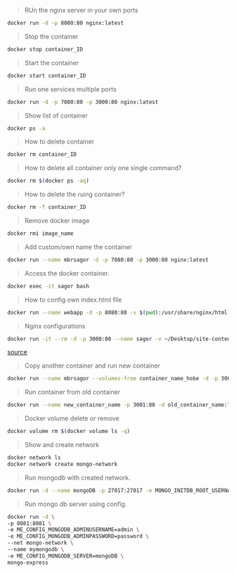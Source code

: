 > RUn the nginx server in your own ports
```bash
docker run -d -p 8080:80 nginx:latest
```

> Stop the container
```bash
docker stop container_ID
```

> Start the container
```bash
docker start container_ID
```

> Run one services multiple ports
```bash
docker run -d -p 7080:80 -p 3000:80 nginx:latest
```
> Show list of container
```bash
docker ps -a 
```

> How to delete container
```bash
docker rm container_ID
```

> How to delete all container only one single command?
```bash
docker rm $(docker ps -aq)
```

> How to delete the ruing container?
```bash
docker rm -f container_ID
```

> Remove docker image
```bash
docker rmi image_name
```

> Add custom/own name the container
```bash
docker run --name mbrsagor -d -p 7080:80 -p 3000:80 nginx:latest
```

> Access the docker container.
```bash
docker exec -it sagor bash
```
> How to config own index.html file
```bash
docker run --name webapp -d -p 8080:80 -v $(pwd):/usr/share/nginx/html:ro nginx:latest
```

> Nginx configurations
```bash
docker run -it --rm -d -p 3000:80 --name sagor -v ~/Desktop/site-content:/usr/share/nginx/html nginx
```
[source](https://www.docker.com/blog/how-to-use-the-official-nginx-docker-image/)

> Copy another container and run new container
```bash
docker run --name mbrsagor --volumes-from container_name_hobe -d -p 3001:80  nginx
```

> Run container from old container
```bash
docker run --name new_container_name -p 3001:80 -d old_container_name:latest 
```

> Docker volume delete or remove
```bash
docker volume rm $(docker volume ls -q)
```

> Show and create network
```bash
docker network ls
docker network create mongo-network
```

> Run mongodb with created network.
```bash
docker run -d --name mongoDB -p 27017:27017 -e MONGO_INITDB_ROOT_USERNAME=admin -e MONGO_INITDB_ROOT_PASSWORD=password --net mongo-network mongo 
```

> Run mongo db server using config.
```bash
docker run -d \
-p 8081:8081 \
-e ME_CONFIG_MONGODB_ADMINUSERNAME=admin \
-e ME_CONFIG_MONGODB_ADMINPASSWORD=password \
--net mongo-network \
--name mymongodb \
-e ME_CONFIG_MONGODB_SERVER=mongoDB \
mongo-express 
```
